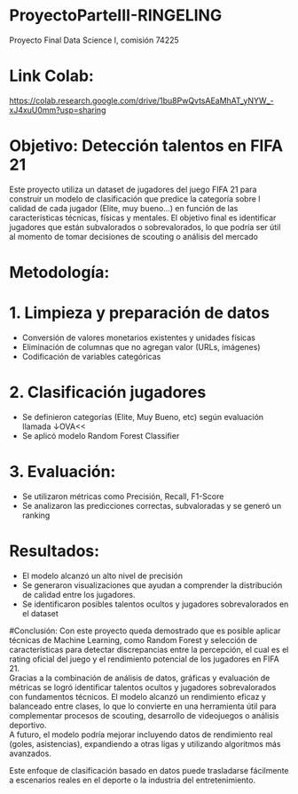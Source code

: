 # ProyectoParteIII-RINGELING
Proyecto Final Data Science I, comisión 74225

# Link Colab:
https://colab.research.google.com/drive/1bu8PwQvtsAEaMhAT_yNYW_-xJ4xuU0mm?usp=sharing

# Objetivo: Detección talentos en FIFA 21
Este proyecto utiliza un dataset de jugadores del juego FIFA 21 para construir un modelo de clasificación que predice la categoría sobre l calidad de cada jugador (Elite, muy bueno...) en función de las caracteristicas técnicas, físicas y mentales. El objetivo final es identificar jugadores que están subvalorados o sobrevalorados, lo que podría ser útil al momento de tomar decisiones de scouting o análisis del mercado

# Metodología:
# 1. Limpieza y preparación de datos
- Conversión de valores monetarios existentes y unidades físicas
- Eliminación de columnas que no agregan valor (URLs, imágenes)
- Codificación de variables categóricas

# 2. Clasificación jugadores
- Se definieron categorías (Elite, Muy Bueno, etc) según evaluación llamada ↓OVA<<
- Se aplicó modelo Random Forest Classifier

# 3. Evaluación:
- Se utilizaron métricas como Precisión, Recall, F1-Score
- Se analizaron las predicciones correctas, subvaloradas y se generó un ranking

# Resultados:
- El modelo alcanzó un alto nivel de precisión
- Se generaron visualizaciones que ayudan a comprender la distribución de calidad entre los jugadores.
- Se identificaron posibles talentos ocultos y jugadores sobrevalorados en el dataset

#Conclusión:
Con este proyecto queda demostrado que es posible aplicar técnicas de Machine Learning, como Random Forest y selección de características para detectar discrepancias entre la percepción, el cual es el rating oficial del juego y el rendimiento potencial de los jugadores en FIFA 21.  
Gracias a la combinación de análisis de datos, gráficas y evaluación de métricas se logró identificar talentos ocultos y jugadores sobrevalorados con fundamentos técnicos.
El modelo alcanzó un rendimiento eficaz y balanceado entre clases, lo que lo convierte en una herramienta útil para complementar procesos de scouting, desarrollo de videojuegos o análisis deportivo.  
A futuro, el modelo podría mejorar incluyendo datos de rendimiento real (goles, asistencias), expandiendo a otras ligas y utilizando algoritmos más avanzados.

Este enfoque de clasificación basado en datos puede trasladarse fácilmente a escenarios reales en el deporte o la industria del entretenimiento.



